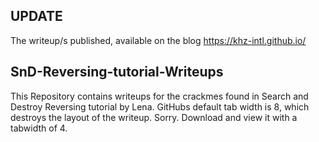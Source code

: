 
## UPDATE
The writeup/s published, available on the blog
https://khz-intl.github.io/

## SnD-Reversing-tutorial-Writeups
This Repository contains writeups for the crackmes found in Search and Destroy Reversing tutorial by Lena.
GitHubs default tab width is 8, which destroys the layout of the writeup. Sorry. Download and view it with a tabwidth of 4.



